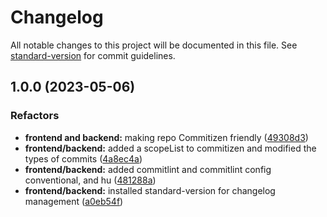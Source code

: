 # Changelog

All notable changes to this project will be documented in this file. See [standard-version](https://github.com/conventional-changelog/standard-version) for commit guidelines.

## 1.0.0 (2023-05-06)


### Refactors

* **frontend and backend:** making repo Commitizen friendly ([49308d3](https://github.com/stanley-agwu/weShip-app/commit/49308d3c38fe8b87f45f7211853220c3b7406779))
* **frontend/backend:** added a scopeList to commitizen and modified the types of commits ([4a8ec4a](https://github.com/stanley-agwu/weShip-app/commit/4a8ec4a554a6cbc2795683d49c4a7d65e0087436))
* **frontend/backend:** added commitlint and commitlint config conventional, and hu ([481288a](https://github.com/stanley-agwu/weShip-app/commit/481288ab39f669d09fd116f903b70d19110a1a69))
* **frontend/backend:** installed standard-version for changelog management ([a0eb54f](https://github.com/stanley-agwu/weShip-app/commit/a0eb54fd6a5d6549f22076859ca2b08095064a0d))
